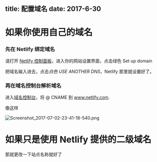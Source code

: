 title: 配置域名
date: 2017-6-30
---
# 如果你使用自己的域名
### 先在 Netlify 绑定域名
请打开 [Netlify 控制面板](https://app.netlify.com)，进入你的网站设置界面，点击绿色 Set up domain 

把域名输入进去，点击*白色 USE ANOTHER DNS*，Netlify 那里就设置好了。

### 再在域名控制台解析域名
进入[域名控制台](https://console.qcloud.com/domain/mydomain)，将 @ CNAME 到 www.netlify.com.

像这样

![Screenshot_2017-07-02-23-41-18-540.png](https://ooo.0o0.ooo/2017/07/02/595914d9d438a.png)

# 如果只是使用 Netlify 提供的二级域名
那就更改一下站点名称就好了